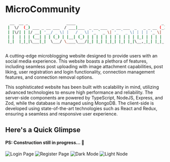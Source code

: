 # MicroCommunity

```bash
  __  __ _                 ____                                      _ _
 |  \/  (_) ___ _ __ ___  / ___|___  _ __ ___  _ __ ___  _   _ _ __ (_) |_ _   _
 | |\/| | |/ __| '__/ _ \| |   / _ \| '_ ` _ \| '_ ` _ \| | | | '_ \| | __| | | |
 | |  | | | (__| | | (_) | |__| (_) | | | | | | | | | | | |_| | | | | | |_| |_| |
 |_|  |_|_|\___|_|  \___/ \____\___/|_| |_| |_|_| |_| |_|\__,_|_| |_|_|\__|\__, |
                                                                           |___/
```

A cutting-edge microblogging website designed to provide users with an social media experience. This website boasts a plethora of features, including seamless post uploading with image attachment capabilities, post liking, user registration and login functionality, connection management features, and connection removal options.

This sophisticated website has been built with scalability in mind, utilizing advanced technologies to ensure high performance and reliability. The server-side components are powered by TypeScript, NodeJS, Express, and Zod, while the database is managed using MongoDB. The client-side is developed using state-of-the-art technologies such as React and Redux, ensuring a seamless and responsive user experience.

## Here's a Quick Glimpse

#### PS: Construction still in progress... 🚧

![Login Page](https://bharath-web-bucket.s3.ap-south-1.amazonaws.com/Login.png)
![Register Page](https://bharath-web-bucket.s3.ap-south-1.amazonaws.com/Register.png)
![Dark Mode](https://bharath-web-bucket.s3.ap-south-1.amazonaws.com/Dark-Mode)
![Light Node](https://bharath-web-bucket.s3.ap-south-1.amazonaws.com/Light-Mode.png)
